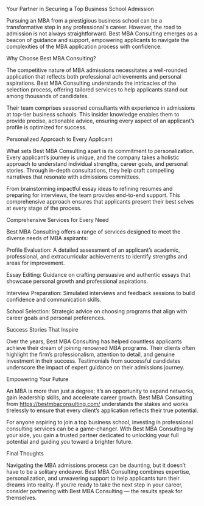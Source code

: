 Your Partner in Securing a Top Business School Admission

Pursuing an MBA from a prestigious business school can be a transformative step in any professional's career. However, the road to admission is not always straightforward. Best MBA Consulting emerges as a beacon of guidance and support, empowering applicants to navigate the complexities of the MBA application process with confidence.

Why Choose Best MBA Consulting?

The competitive nature of MBA admissions necessitates a well-rounded application that reflects both professional achievements and personal aspirations. Best MBA Consulting understands the intricacies of the selection process, offering tailored services to help applicants stand out among thousands of candidates.

Their team comprises seasoned consultants with experience in admissions at top-tier business schools. This insider knowledge enables them to provide precise, actionable advice, ensuring every aspect of an applicant’s profile is optimized for success.

Personalized Approach to Every Applicant

What sets Best MBA Consulting apart is its commitment to personalization. Every applicant’s journey is unique, and the company takes a holistic approach to understand individual strengths, career goals, and personal stories. Through in-depth consultations, they help craft compelling narratives that resonate with admissions committees.

From brainstorming impactful essay ideas to refining resumes and preparing for interviews, the team provides end-to-end support. This comprehensive approach ensures that applicants present their best selves at every stage of the process.

Comprehensive Services for Every Need

Best MBA Consulting offers a range of services designed to meet the diverse needs of MBA aspirants:

Profile Evaluation: A detailed assessment of an applicant’s academic, professional, and extracurricular achievements to identify strengths and areas for improvement.

Essay Editing: Guidance on crafting persuasive and authentic essays that showcase personal growth and professional aspirations.

Interview Preparation: Simulated interviews and feedback sessions to build confidence and communication skills.

School Selection: Strategic advice on choosing programs that align with career goals and personal preferences.

Success Stories That Inspire

Over the years, Best MBA Consulting has helped countless applicants achieve their dream of joining renowned MBA programs. Their clients often highlight the firm’s professionalism, attention to detail, and genuine investment in their success. Testimonials from successful candidates underscore the impact of expert guidance on their admissions journey.

Empowering Your Future

An MBA is more than just a degree; it’s an opportunity to expand networks, gain leadership skills, and accelerate career growth. Best MBA Consulting from https://bestmbaconsulting.com/ understands the stakes and works tirelessly to ensure that every client’s application reflects their true potential.

For anyone aspiring to join a top business school, investing in professional consulting services can be a game-changer. With Best MBA Consulting by your side, you gain a trusted partner dedicated to unlocking your full potential and guiding you toward a brighter future.

Final Thoughts

Navigating the MBA admissions process can be daunting, but it doesn’t have to be a solitary endeavor. Best MBA Consulting combines expertise, personalization, and unwavering support to help applicants turn their dreams into reality. If you’re ready to take the next step in your career, consider partnering with Best MBA Consulting — the results speak for themselves.
